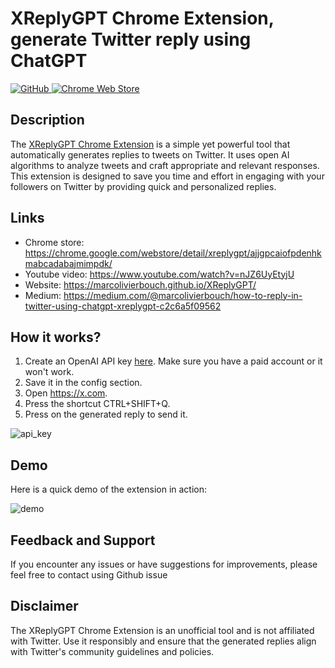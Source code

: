 

<p align='center'>
    <h1>XReplyGPT Chrome Extension, generate Twitter reply using ChatGPT</h1>
    <a href="https://github.com/marcolivierbouch/XReplyGPT/blob/main/LICENSE.txt">
        <img alt="GitHub"
        src="https://img.shields.io/github/license/marcolivierbouch/XReplyGPT">
    </a>
    <a href="https://chrome.google.com/webstore/detail/xreplygpt/ajjgpcaiofpdenhkmabcadabajmimpdk">
      <img alt="Chrome Web Store"
      src="https://img.shields.io/chrome-web-store/v/ajjgpcaiofpdenhkmabcadabajmimpdk">
    </a>
</p>

## Description
The [XReplyGPT Chrome Extension](https://chrome.google.com/webstore/detail/xreplygpt/ajjgpcaiofpdenhkmabcadabajmimpdk/) is a simple yet powerful tool that automatically generates replies to tweets on Twitter. It uses open AI algorithms to analyze tweets and craft appropriate and relevant responses. This extension is designed to save you time and effort in engaging with your followers on Twitter by providing quick and personalized replies.

## Links
- Chrome store: https://chrome.google.com/webstore/detail/xreplygpt/ajjgpcaiofpdenhkmabcadabajmimpdk/
- Youtube video: https://www.youtube.com/watch?v=nJZ6UyEtyjU
- Website: https://marcolivierbouch.github.io/XReplyGPT/
- Medium: https://medium.com/@marcolivierbouch/how-to-reply-in-twitter-using-chatgpt-xreplygpt-c2c6a5f09562

## How it works?
1. Create an OpenAI API key [here](https://platform.openai.com/account/api-keys). Make sure you have a paid account or it won't work.
2. Save it in the config section.
3. Open https://x.com.
4. Press the shortcut CTRL+SHIFT+Q.
5. Press on the generated reply to send it.

![api_key](./chrome_img/generate_api_key.gif)

## Demo
Here is a quick demo of the extension in action:

![demo](./chrome_img/demo.gif)


## Feedback and Support

If you encounter any issues or have suggestions for improvements, please feel free to contact using Github issue


## Disclaimer

The XReplyGPT Chrome Extension is an unofficial tool and is not affiliated with Twitter. Use it responsibly and ensure that the generated replies align with Twitter's community guidelines and policies.
